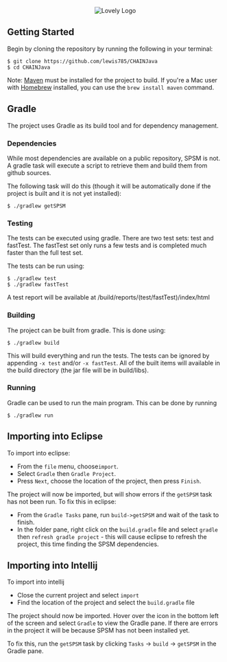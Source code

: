 <p align="center">
  <img src="https://user-images.githubusercontent.com/9108635/37350210-18a53112-26d0-11e8-8690-6ce00fcbd29c.png" alt="Lovely Logo" />
</p>

## Getting Started
Begin by cloning the repository by running the following in your terminal:

```
$ git clone https://github.com/lewis785/CHAINJava
$ cd CHAINJava
```

Note: [Maven](https://maven.apache.org/install.html) must be installed for the project to build. If you're a Mac user with [Homebrew](https://brew.sh) installed, you can use the `brew install maven` command.

## Gradle
The project uses Gradle as its build tool and for dependency management.  

### Dependencies

While most dependencies are available on a 
public repository, SPSM is not.  A gradle task will execute a script to retrieve them and build them from github sources.

The following task will do this (though it will be automatically done if the project is built and it is not yet 
installed):

```
$ ./gradlew getSPSM
```

### Testing

The tests can be executed using gradle.  There are two test sets: test and fastTest.  The fastTest set only runs a few tests
and is completed much faster than the full test set.

The tests can be run using:

```
$ ./gradlew test
$ ./gradlew fastTest
```

A test report will be available at /build/reports/(test/fastTest)/index/html

### Building

The project can be built from gradle.  This is done using:


```
$ ./gradlew build
```

This will build everything and run the tests.  The tests can be ignored by appending `-x test` and/or `-x fastTest`.
All of the built items will available in the build directory (the jar file will be in build/libs).

### Running

Gradle can be used to run the main program.  This can be done by running

```
$ ./gradlew run
```


## Importing into Eclipse

To import into eclipse:
 
- From the `file`  menu, choose`import`.
- Select `Gradle` then `Gradle Project`.
- Press `Next`, choose the location of the project, then press `Finish`.

The project will now be imported, but will show errors if the `getSPSM` task has not been run.  To fix this in eclipse:

- From the `Gradle Tasks` pane, run `build->getSPSM` and wait of the task to finish.
- In the folder pane, right click on the `build.gradle` file and select `gradle` then `refresh gradle project` - 
this will cause eclipse to refresh the project, this time finding the SPSM dependencies.

## Importing into Intellij

To import into intellij

- Close the current project and select `import`
- Find the location of the project and select the `build.gradle` file

The project should now be imported.  Hover over the icon in the bottom left of the screen and select `Gradle` to view the 
Gradle pane.  If there are errors in the project it will be because SPSM has not been installed yet.

To fix this, run the `getSPSM` task by clicking `Tasks` -> `build` -> `getSPSM` in the Gradle pane.

